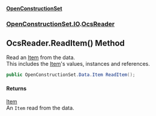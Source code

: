 #### [OpenConstructionSet](index.md 'index')
### [OpenConstructionSet.IO](index.md#OpenConstructionSet_IO 'OpenConstructionSet.IO').[OcsReader](T57tcFO5x0tbza6wZBV1Ww.md 'OpenConstructionSet.IO.OcsReader')
## OcsReader.ReadItem() Method
Read an [Item](n8yymaCCgJR7t826C4USew.md 'OpenConstructionSet.Data.Item') from the data.  
This includes the [Item](n8yymaCCgJR7t826C4USew.md 'OpenConstructionSet.Data.Item')'s values, instances and references.  
```csharp
public OpenConstructionSet.Data.Item ReadItem();
```
#### Returns
[Item](n8yymaCCgJR7t826C4USew.md 'OpenConstructionSet.Data.Item')  
An `Item` read from the data.
